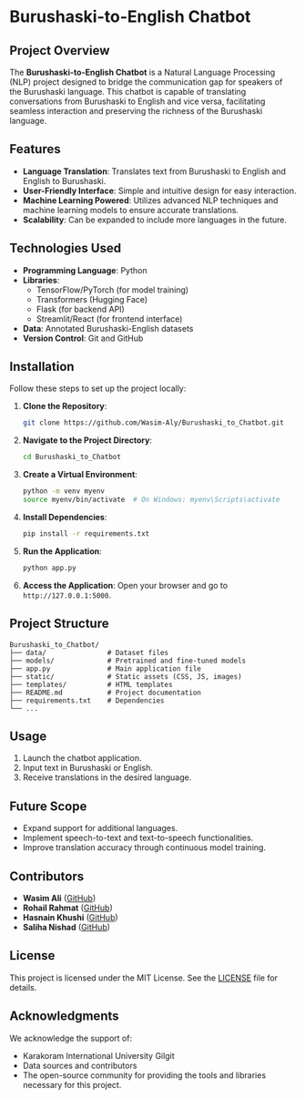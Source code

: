 # Burushaski-to-English Chatbot

## Project Overview
The **Burushaski-to-English Chatbot** is a Natural Language Processing (NLP) project designed to bridge the communication gap for speakers of the Burushaski language. This chatbot is capable of translating conversations from Burushaski to English and vice versa, facilitating seamless interaction and preserving the richness of the Burushaski language.

## Features
- **Language Translation**: Translates text from Burushaski to English and English to Burushaski.
- **User-Friendly Interface**: Simple and intuitive design for easy interaction.
- **Machine Learning Powered**: Utilizes advanced NLP techniques and machine learning models to ensure accurate translations.
- **Scalability**: Can be expanded to include more languages in the future.

## Technologies Used
- **Programming Language**: Python
- **Libraries**: 
  - TensorFlow/PyTorch (for model training)
  - Transformers (Hugging Face)
  - Flask (for backend API)
  - Streamlit/React (for frontend interface)
- **Data**: Annotated Burushaski-English datasets
- **Version Control**: Git and GitHub

## Installation
Follow these steps to set up the project locally:

1. **Clone the Repository**:
   ```bash
   git clone https://github.com/Wasim-Aly/Burushaski_to_Chatbot.git
   ```

2. **Navigate to the Project Directory**:
   ```bash
   cd Burushaski_to_Chatbot
   ```

3. **Create a Virtual Environment**:
   ```bash
   python -m venv myenv
   source myenv/bin/activate  # On Windows: myenv\Scripts\activate
   ```

4. **Install Dependencies**:
   ```bash
   pip install -r requirements.txt
   ```

5. **Run the Application**:
   ```bash
   python app.py
   ```

6. **Access the Application**:
   Open your browser and go to `http://127.0.0.1:5000`.

## Project Structure
```plaintext
Burushaski_to_Chatbot/
├── data/               # Dataset files
├── models/             # Pretrained and fine-tuned models
├── app.py              # Main application file
├── static/             # Static assets (CSS, JS, images)
├── templates/          # HTML templates
├── README.md           # Project documentation
├── requirements.txt    # Dependencies
└── ...
```

## Usage
1. Launch the chatbot application.
2. Input text in Burushaski or English.
3. Receive translations in the desired language.

## Future Scope
- Expand support for additional languages.
- Implement speech-to-text and text-to-speech functionalities.
- Improve translation accuracy through continuous model training.

## Contributors
- **Wasim Ali** ([GitHub](https://github.com/Wasim-Aly))
- **Rohail Rahmat** ([GitHub](https://github.com/rohailrahmat))
- **Hasnain Khushi** ([GitHub](https://github.com/hasnain23233))
- **Saliha Nishad** ([GitHub](https://github.com/Saliha-Nishat))

## License
This project is licensed under the MIT License. See the [LICENSE](LICENSE) file for details.

## Acknowledgments
We acknowledge the support of:
- Karakoram International University Gilgit
- Data sources and contributors
- The open-source community for providing the tools and libraries necessary for this project.
